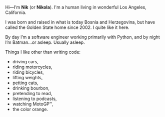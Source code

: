 
Hi—I’m **Nik** (or **Nikola**). I'm a human living in wonderful Los Angeles, California.

I was born and raised in what is today Bosnia and Herzegovina, but have called the Golden State home since 2002. I quite like it here.

By day I’m a software engineer working primarily with Python, and by night I’m Batman…or asleep. Usually asleep.

Things I like other than writing code:

- driving cars,
- riding motorcycles,
- riding bicycles,
- lifting weights,
- petting cats,
- drinking bourbon,
- pretending to read,
- listening to podcasts,
- watching MotoGP™,
- the color orange.
